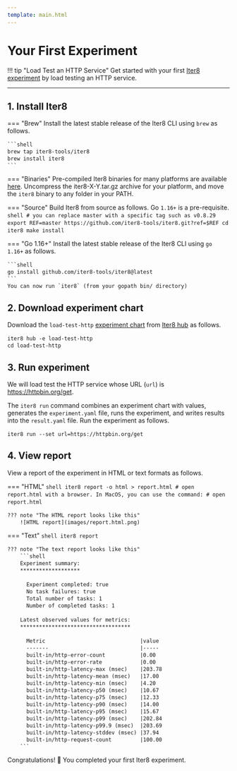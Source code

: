 ```yaml
---
template: main.html
---
```


# Your First Experiment

!!! tip "Load Test an HTTP Service"
    Get started with your first [Iter8 experiment](concepts.md#what-is-an-iter8-experiment) by load testing an HTTP service. 
    
***

## 1. Install Iter8
=== "Brew"
    Install the latest stable release of the Iter8 CLI using `brew` as follows.

    ```shell
    brew tap iter8-tools/iter8
    brew install iter8
    ```
    
=== "Binaries"
    Pre-compiled Iter8 binaries for many platforms are available [here](https://github.com/iter8-tools/iter8/releases). Uncompress the iter8-X-Y.tar.gz archive for your platform, and move the `iter8` binary to any folder in your PATH.

=== "Source"
    Build Iter8 from source as follows. Go `1.16+` is a pre-requisite.
    ```shell
    # you can replace master with a specific tag such as v0.8.29
    export REF=master
    https://github.com/iter8-tools/iter8.git?ref=$REF
    cd iter8
    make install
    ```

=== "Go 1.16+"
    Install the latest stable release of the Iter8 CLI using `go 1.16+` as follows.

    ```shell
    go install github.com/iter8-tools/iter8@latest
    ```
    You can now run `iter8` (from your gopath bin/ directory)

## 2. Download experiment chart
Download the `load-test-http` [experiment chart](concepts.md#experiment-chart) from [Iter8 hub](concepts.md#iter8-hub) as follows.

```shell
iter8 hub -e load-test-http
cd load-test-http
```

## 3. Run experiment
We will load test the HTTP service whose URL (`url`) is https://httpbin.org/get. 

The `iter8 run` command combines an experiment chart with values, generates the `experiment.yaml` file, runs the experiment, and writes results into the `result.yaml` file. Run the experiment as follows.

```shell
iter8 run --set url=https://httpbin.org/get
```

## 4. View report
View a report of the experiment in HTML or text formats as follows.

=== "HTML"
    ```shell
    iter8 report -o html > report.html
    # open report.html with a browser. In MacOS, you can use the command:
    # open report.html
    ```

    ??? note "The HTML report looks like this"
        ![HTML report](images/report.html.png)

=== "Text"
    ```shell
    iter8 report
    ```

    ??? note "The text report looks like this"
        ```shell
        Experiment summary:
        *******************

          Experiment completed: true
          No task failures: true
          Total number of tasks: 1
          Number of completed tasks: 1

        Latest observed values for metrics:
        ***********************************

          Metric                              |value
          -------                             |-----
          built-in/http-error-count           |0.00
          built-in/http-error-rate            |0.00
          built-in/http-latency-max (msec)    |203.78
          built-in/http-latency-mean (msec)   |17.00
          built-in/http-latency-min (msec)    |4.20
          built-in/http-latency-p50 (msec)    |10.67
          built-in/http-latency-p75 (msec)    |12.33
          built-in/http-latency-p90 (msec)    |14.00
          built-in/http-latency-p95 (msec)    |15.67
          built-in/http-latency-p99 (msec)    |202.84
          built-in/http-latency-p99.9 (msec)  |203.69
          built-in/http-latency-stddev (msec) |37.94
          built-in/http-request-count         |100.00
        ```

Congratulations! :tada: You completed your first Iter8 experiment.

